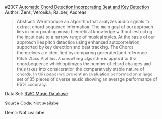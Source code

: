 #2007 [Automatic Chord Detection Incorporating Beat and Key Detection](http://ieeexplore.ieee.org/document/4728534/)
Author: Zenz, Veronika; Rauber, Andreas
>Abstract: We introduce an algorithm that analyzes audio signals to extract chord-sequence information. The main goal of our approach lies in incorporating music theoretical knowledge without restricting the input data to a narrow range of musical styles. At the basis of our approach lies pitch detection using enhanced autocorrelation, supported by key detection and beat tracking. The Chords themselves are identiﬁed by comparing generated and reference Pitch Class Proﬁles. A smoothing algorithm is applied to the chordsequence which optimizes the number of chord changes and thus takes into consideration the comparatively stable nature of chords. In this paper we present an evaluation performed on a large set of 35 pieces of diverse music showing an average performance of 65% accuracy.

Data Set: [RWC Music Database](https://staff.aist.go.jp/m.goto/RWC-MDB/)

Source Code: Not availabe

Demo: Not availabe

